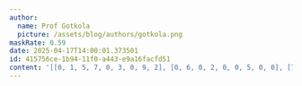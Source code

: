 ```yaml
---
author:
  name: Prof Gotkola
  picture: /assets/blog/authors/gotkola.png
maskRate: 0.59
date: 2025-04-17T14:00:01.373501
id: 415756ce-1b94-11f0-a443-e9a16facfd51
content: '[[0, 1, 5, 7, 0, 3, 0, 9, 2], [0, 6, 0, 2, 0, 0, 5, 0, 0], [7, 4, 0, 0, 9, 1, 8, 6, 0], [0, 0, 0, 0, 0, 9, 0, 2, 0], [0, 0, 9, 0, 0, 7, 6, 3, 0], [0, 8, 1, 0, 3, 0, 0, 0, 0], [0, 0, 7, 4, 0, 0, 0, 0, 9], [1, 0, 0, 0, 0, 8, 7, 0, 0], [0, 0, 8, 0, 7, 6, 3, 0, 0]]'
---
```


